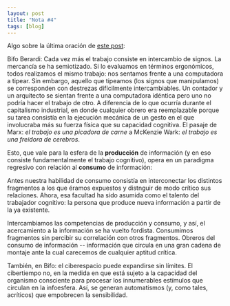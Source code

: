 ```yaml
---
layout: post
title: "Nota #4"
tags: [blog]
---
```


Algo sobre la última oración de [este post](https://catorceveces.com/2024/06/11/nota-3.html):

Bifo Berardi: Cada vez más el trabajo consiste en intercambio de signos. La mercancía se ha semiotizado. Si lo evaluamos en términos ergonómicos, todos realizamos el mismo trabajo: nos sentamos frente a una computadora a tipear. Sin embargo, aquello que tipeamos (los signos que manipulamos) se corresponden con destrezas difícilmente intercambiables. Un contador y un arquitecto se sientan frente a una computadora idéntica pero uno no podría hacer el trabajo de otro. A diferencia de lo que ocurría durante el capitalismo industrial, en donde cualquier obrero era reemplazable porque su tarea consistía en la ejecución mecánica de un gesto en el que involucraba más su fuerza física que su capacidad cognitiva. El pasaje de Marx: _el trabajo es una picadora de carne_ a McKenzie Wark: _el trabajo es una freidora de cerebros_.

Esto, que vale para la esfera de la **producción** de información (y en eso consiste fundamentalmente el trabajo cognitivo), opera en un paradigma regresivo con relación al **consumo** de información:

Antes nuestra habilidad de consumo consistía en interconectar los distintos fragmentos a los que éramos expuestos y distnguir de modo crítico sus relaciones. Ahora, esa facultad ha sido asumida como el talento del trabajador cognitivo: la persona que produce nueva información a partir de la ya existente.  

Intercambiamos las competencias de producción y consumo, y así, el acercamiento a la información se ha vuelto fordista. Consumimos fragmentos sin percibir su correlación con otros fragmentos. Obreros del consumo de información -- información que circula en una gran cadena de montaje ante la cual carecemos de cualquier aptitud crítica.  

También, en Bifo: el ciberespacio puede expandirse sin límites. El cibertiempo no, en la medida en que está sujeto a la capacidad del organismo consciente para procesar los innumerables estímulos que circulan en la infoesfera. Así, se generan automatismos (y, como tales, acríticos) que empobrecen la sensibilidad.